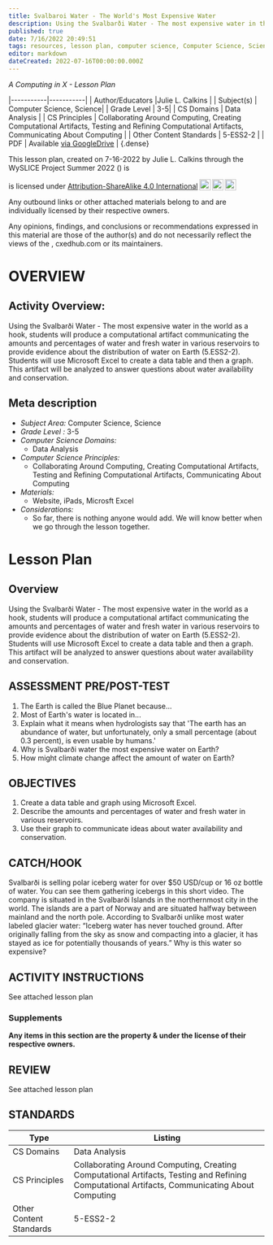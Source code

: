 ```yaml
---
title: Svalbaroi Water - The World's Most Expensive Water
description: Using the Svalbarði Water - The most expensive water in the world as a hook, students will produce a computational artifact communicating the amounts and percentages of water and fresh water in various reservoirs to provide evidence about the distribution of water on Earth (5.ESS2-2). Students will use Microsoft Excel to create a data table and then a graph. This artifact will be analyzed to answer questions about water availability and conservation.
published: true
date: 7/16/2022 20:49:51
tags: resources, lesson plan, computer science, Computer Science, Science 
editor: markdown
dateCreated: 2022-07-16T00:00:00.000Z
---
```

*A Computing in X - Lesson Plan*

|-----------|-----------|
| Author/Educators |Julie L. Calkins |
| Subject(s) | Computer Science, Science|
| Grade Level | 3-5|
| CS Domains | Data Analysis |
| CS Principles | Collaborating Around Computing, Creating Computational Artifacts, Testing and Refining Computational Artifacts, Communicating About Computing |
| Other Content Standards | 5-ESS2-2 | 
| PDF | Available [via GoogleDrive]() |
{.dense}






This lesson plan, created on 7-16-2022 by Julie L. Calkins through the  WySLICE Project Summer 2022 () is  <p xmlns:cc="http://creativecommons.org/ns#" >  is licensed under <a href="http://creativecommons.org/licenses/by-sa/4.0/?ref=chooser-v1" target="_blank" rel="license noopener noreferrer" style="display:inline-block;">Attribution-ShareAlike 4.0 International<img style="height:22px!important;margin-left:3px;vertical-align:text-bottom;" src="https://mirrors.creativecommons.org/presskit/icons/cc.svg?ref=chooser-v1"><img style="height:22px!important;margin-left:3px;vertical-align:text-bottom;" src="https://mirrors.creativecommons.org/presskit/icons/by.svg?ref=chooser-v1"><img style="height:22px!important;margin-left:3px;vertical-align:text-bottom;" src="https://mirrors.creativecommons.org/presskit/icons/sa.svg?ref=chooser-v1"></a></p>


Any outbound links or other attached materials belong to and are individually licensed by their respective owners. 


Any opinions, findings, and conclusions or recommendations expressed in this material are those of the author(s) and do not necessarily reflect the views of the , cxedhub.com or its maintainers.


# OVERVIEW
## Activity Overview:  
Using the Svalbarði Water - The most expensive water in the world as a hook, students will produce a computational artifact communicating the amounts and percentages of water and fresh water in various reservoirs to provide evidence about the distribution of water on Earth (5.ESS2-2). Students will use Microsoft Excel to create a data table and then a graph. This artifact will be analyzed to answer questions about water availability and conservation.
## Meta description
+ *Subject Area:* Computer Science, Science 
+ *Grade Level :* 3-5 
+ *Computer Science Domains:*
   + Data Analysis
+ *Computer Science Principles:*
   + Collaborating Around Computing, Creating Computational Artifacts, Testing and Refining Computational Artifacts, Communicating About Computing
+ *Materials:* 
   + Website, iPads, Microsft Excel
+ *Considerations:*
   + So far, there is nothing anyone would add.  We will know better when we go through the lesson together.


# Lesson Plan
## Overview
Using the Svalbarði Water - The most expensive water in the world as a hook, students will produce a computational artifact communicating the amounts and percentages of water and fresh water in various reservoirs to provide evidence about the distribution of water on Earth (5.ESS2-2). Students will use Microsoft Excel to create a data table and then a graph. This artifact will be analyzed to answer questions about water availability and conservation.
## ASSESSMENT PRE/POST-TEST
1.  The Earth is called the Blue Planet because...
2.  Most of Earth's water is located in...
3.  Explain what it means when hydrologists say that 'The earth has an abundance of water, but unfortunately, only a small percentage (about 0.3 percent), is even usable by humans.'
4.  Why is Svalbarði water the most expensive water on Earth?
5.  How might climate change affect the amount of water on Earth?
## OBJECTIVES
1.  Create a data table and graph using Microsoft Excel.
2.  Describe the amounts and percentages of water and fresh water in various reservoirs.
3.  Use their graph to communicate ideas about water availability and conservation.


## CATCH/HOOK
Svalbarði is selling polar iceberg water for over $50 USD/cup or 16 oz bottle of water. You can see them gathering icebergs in this short video. The company is situated in the Svalbarði Islands in the northernmost city in the world. The islands are a part of Norway and are situated halfway between mainland and the north pole.
According to Svalbarði unlike most water labeled glacier water:  “Iceberg water has never touched ground. After originally falling from the sky as snow and compacting into a glacier, it has stayed as ice for potentially thousands of years.”  Why is this water so expensive?


## ACTIVITY INSTRUCTIONS
See attached lesson plan


### Supplements
**Any items in this section are the property & under the license of their respective owners.**






## REVIEW
See attached lesson plan
## STANDARDS        
| Type | Listing | 
|-----------|-----------|
| CS Domains  | Data Analysis|
| CS Principles   | Collaborating Around Computing, Creating Computational Artifacts, Testing and Refining Computational Artifacts, Communicating About Computing|
| Other Content Standards | 5-ESS2-2  |